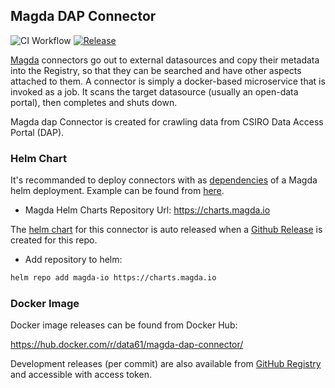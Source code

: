 ## Magda DAP Connector

![CI Workflow](https://github.com/magda-io/magda-dap-connector/workflows/Main%20CI%20Workflow/badge.svg?branch=master) [![Release](https://img.shields.io/github/release/magda-io/magda-dap-connector.svg)](https://github.com/magda-io/magda-dap-connector/releases)

[Magda](https://github.com/magda-io/magda) connectors go out to external datasources and copy their metadata into the Registry, so that they can be searched and have other aspects attached to them. A connector is simply a docker-based microservice that is invoked as a job. It scans the target datasource (usually an open-data portal), then completes and shuts down.

Magda dap Connector is created for crawling data from CSIRO Data Access Portal (DAP).

### Helm Chart

It's recommanded to deploy connectors with as [dependencies](https://helm.sh/docs/topics/chart_best_practices/dependencies/) of a Magda helm deployment. Example can be found from [here](https://github.com/magda-io/magda-config).

-   Magda Helm Charts Repository Url: https://charts.magda.io

The [helm chart](https://helm.sh/docs/topics/charts/) for this connector is auto released when a [Github Release](https://help.github.com/en/github/administering-a-repository/creating-releases) is created for this repo.

-   Add repository to helm:

```bash
helm repo add magda-io https://charts.magda.io
```

### Docker Image

Docker image releases can be found from Docker Hub:

https://hub.docker.com/r/data61/magda-dap-connector/

Development releases (per commit) are also available from [GitHub Registry](https://github.com/magda-io/magda-dap-connector/packages) and accessible with access token.